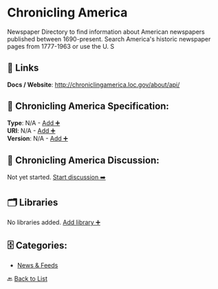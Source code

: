 # Chronicling America

Newspaper Directory to find information about American newspapers published between 1690-present. Search America's historic newspaper pages from 1777-1963 or use the U. S

##  🔗 Links
**Docs / Website**: http://chroniclingamerica.loc.gov/about/api/

## 🧬 Chronicling America Specification:
**Type**: N/A - [Add ➕](https://github.com/apis-list/apis-list/edit/main/apis.yaml#L2838)  
**URI**: N/A - [Add ➕](https://github.com/apis-list/apis-list/edit/main/apis.yaml#L2838)  
**Version**: N/A - [Add ➕](https://github.com/apis-list/apis-list/edit/main/apis.yaml#L2838)

## 💬 Chronicling America Discussion:
Not yet started. [Start discussion ➡️](https://github.com/apis-list/apis-list/discussions/new)

## 🗂️ Libraries

No libraries added. [Add library ➕](https://github.com/apis-list/apis-list/edit/main/apis.yaml#L2838)    


## 🗄️ Categories:
- [News & Feeds](https://github.com/apis-list/apis-list#news--feeds-)

🔙  [Back to List](https://github.com/apis-list/apis-list)
